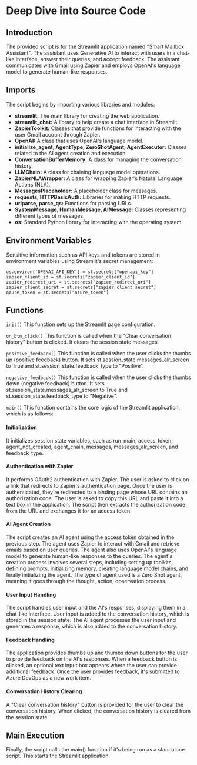 # Deep Dive into Source Code

## Introduction
The provided script is for the Streamlit application named "Smart Mailbox Assistant". The assistant uses Generative AI to interact with users in a chat-like interface, answer their queries, and accept feedback. The assistant communicates with Gmail using Zapier and employs OpenAI's language model to generate human-like responses.

## Imports
The script begins by importing various libraries and modules:

* **streamlit**: The main library for creating the web application.
* **streamlit_chat:** A library to help create a chat interface in Streamlit.
* **ZapierToolkit:** Classes that provide functions for interacting with the user Gmail account through Zapier.
* **OpenAI:** A class that uses OpenAI's language model.
* **initialize_agent, AgentType, ZeroShotAgent, AgentExecutor:** Classes related to the AI agent creation and execution.
* **ConversationBufferMemory:** A class for managing the conversation history.
* **LLMChain:** A class for chaining language model operations.
* **ZapierNLAWrapper:** A class for wrapping Zapier's Natural Language Actions (NLA).
* **MessagesPlaceholder:** A placeholder class for messages.
* **requests, HTTPBasicAuth:** Libraries for making HTTP requests.
* **urlparse, parse_qs:** Functions for parsing URLs.
* **SystemMessage, HumanMessage, AIMessage:** Classes representing different types of messages.
* **os:** Standard Python library for interacting with the operating system.

## Environment Variables
Sensitive information such as API keys and tokens are stored in environment variables using Streamlit's secret management:

```
os.environ['OPENAI_API_KEY'] = st.secrets["openapi_key"]
zapier_client_id = st.secrets["zapier_client_id"]
zapier_redirect_uri = st.secrets["zapier_redirect_uri"]
zapier_client_secret = st.secrets["zapier_client_secret"]
azure_token = st.secrets["azure_token"]
```

## Functions
`init()`
This function sets up the Streamlit page configuration.

`on_btn_click()`
This function is called when the "Clear conversation history" button is clicked. It clears the session state messages.

`positive_feedback()`
This function is called when the user clicks the thumbs up (positive feedback) button. It sets st.session_state.messages_alr_screen to True and st.session_state.feedback_type to "Positive".

`negative_feedback()`
This function is called when the user clicks the thumbs down (negative feedback) button. It sets st.session_state.messages_alr_screen to True and st.session_state.feedback_type to "Negative".

`main()`
This function contains the core logic of the Streamlit application, which is as follows:

#### Initialization
It initializes session state variables, such as run_main, access_token, agent_not_created, agent_chain, messages, messages_alr_screen, and feedback_type.

#### Authentication with Zapier
It performs OAuth2 authentication with Zapier. The user is asked to click on a link that redirects to Zapier's authentication page. Once the user is authenticated, they're redirected to a landing page whose URL contains an authorization code. The user is asked to copy this URL and paste it into a text box in the application. The script then extracts the authorization code from the URL and exchanges it for an access token.

#### AI Agent Creation
The script creates an AI agent using the access token obtained in the previous step. The agent uses Zapier to interact with Gmail and retrieve emails based on user queries. The agent also uses OpenAI's language model to generate human-like responses to the queries. The agent's creation process involves several steps, including setting up toolkits, defining prompts, initializing memory, creating language model chains, and finally initializing the agent. The type of agent used is a Zero Shot agent, meaning it goes through the thought, action, observation process.

#### User Input Handling
The script handles user input and the AI's responses, displaying them in a chat-like interface. User input is added to the conversation history, which is stored in the session state. The AI agent processes the user input and generates a response, which is also added to the conversation history.

#### Feedback Handling
The application provides thumbs up and thumbs down buttons for the user to provide feedback on the AI's responses. When a feedback button is clicked, an optional text input box appears where the user can provide additional feedback. Once the user provides feedback, it's submitted to Azure DevOps as a new work item.

#### Conversation History Clearing
A "Clear conversation history" button is provided for the user to clear the conversation history. When clicked, the conversation history is cleared from the session state.

## Main Execution
Finally, the script calls the main() function if it's being run as a standalone script. This starts the Streamlit application.
